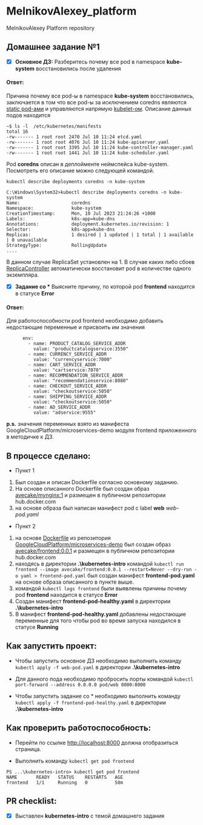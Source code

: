 # MelnikovAlexey_platform
MelnikovAlexey Platform repository

## Домашнее задание №1
- [x] **Основное ДЗ:**
Разберитесь почему все pod в namespace **kube-system** восстановились после удаления
#### Ответ:
Причина почему все pod-ы в namespace **kube-system** восстановились, заключается в том что все pod-ы за исключением coredns
являются [static pod-ами](https://kubernetes.io/docs/tasks/configure-pod-container/static-pod/) и управляются напрямую [kubelet-ом](https://kubernetes.io/ru/docs/concepts/overview/components/#kubelet).
Описание данных подов находится
````
~$ ls -l  /etc/kubernetes/manifests
total 16
-rw------- 1 root root 2470 Jul 10 11:24 etcd.yaml
-rw------- 1 root root 4076 Jul 10 11:24 kube-apiserver.yaml
-rw------- 1 root root 3395 Jul 10 11:24 kube-controller-manager.yaml
-rw------- 1 root root 1441 Jul 10 11:24 kube-scheduler.yaml
````
Pod **coredns** описан в деплойменте неймспейса kube-system.
Посмотреть его описание можно следующей командой.

`kubectl describe deployments coredns -n kube-system`

```
C:\Windows\System32>kubectl describe deployments coredns -n kube-system
Name:                   coredns
Namespace:              kube-system
CreationTimestamp:      Mon, 10 Jul 2023 21:24:26 +1000
Labels:                 k8s-app=kube-dns
Annotations:            deployment.kubernetes.io/revision: 1
Selector:               k8s-app=kube-dns
Replicas:               1 desired | 1 updated | 1 total | 1 available | 0 unavailable
StrategyType:           RollingUpdate
....
```
В данном случае ReplicaSet установлен на 1. В случае каких либо сбоев [ReplicaController](https://kubernetes.io/docs/concepts/workloads/controllers/replicationcontroller/#what-is-a-replicationcontroller)
автоматически восстановит pod в количестве одного экземпляра.

- [x] **Задание со \*** Выясните причину, по которой pod **frontend** находится в статусе
  **Error**

#### Ответ:
Для работоспособности pod frontend необходимо добавить недостающие переменные и присвоить им значения
```
      env:
        - name: PRODUCT_CATALOG_SERVICE_ADDR
          value: "productcatalogservice:3550"
        - name: CURRENCY_SERVICE_ADDR
          value: "currencyservice:7000"
        - name: CART_SERVICE_ADDR
          value: "cartservice:7070"
        - name: RECOMMENDATION_SERVICE_ADDR
          value: "recommendationservice:8080"
        - name: CHECKOUT_SERVICE_ADDR
          value: "checkoutservice:5050"
        - name: SHIPPING_SERVICE_ADDR
          value: "checkoutservice:5050"
        - name: AD_SERVICE_ADDR
          value: "adservice:9555"
```
**p.s.** значения переменных взято из манифеста GoogleCloudPlatform/microservices-demo модуля frontend приложенного в методичке к ДЗ.

## В процессе сделано:
- Пункт 1
1.  Был создан и описан Doсkerfile согласно основному заданию.
2. На основе описанного Dockerfile был создан образ [avecake/mynginx:1](https://hub.docker.com/layers/avecake/mynginx/1/images/sha256-43ee60d1f4d74edc531a502c7781dcbbed09fec84b43f13c2ac5f4d81cec600e?context=repo) и размещен в публичном репозитории hub.docker.com
3. на основе образа был написан манифест pod с label **web**  _web-pod.yaml_


- Пункт 2
1. на основе [Doсkerfile](https://github.com/GoogleCloudPlatform/microservices-demo/blob/main/src/frontend/Dockerfile) из репозитория [GoogleCloudPlatform/microservices-demo](https://github.com/GoogleCloudPlatform/microservices-demo) был создан образ [avecake/frontend:0.0.1](https://hub.docker.com/layers/avecake/frontend/0.0.1/images/sha256-683b23a64b4537af04e4705631d619822d31f5928e68424b3b65fd8ab9a9ae02?context=repo)  и размещен в публичном репозитории hub.docker.com
2. находясь в директории **.\kubernetes-intro** командой `kubectl run frontend --image avecake/frontend:0.0.1 --restart=Never --dry-run -o yaml > frontend-pod.yaml` был создан манифест **frontend-pod.yaml** на основе образа описанного в пункте выше.
3. командой `kubectl logs frontend` были выявлены причины почему pod **frontend** находится в статусе **Error**
4. Создан манифест **frontend-pod-healthy.yaml** в директории **.\kubernetes-intro**
5. В манифест **frontend-pod-healthy.yaml** добавлены недостающие переменные для того чтобы pod во время запуска находился в статусе **Running**

## Как запустить проект:
- Чтобы запустить основное ДЗ необходимо выполнить команду `kubectl apply -f web-pod.yaml` в директории **.\kubernetes-intro**
- Для данного пода необходимо пробросить порты командой `kubectl port-forward --address 0.0.0.0 pod/web 8000:8000`


- Чтобы запустить задание со * необходимо выполнить команду `kubectl apply -f frontend-pod-healthy.yaml` в директории **.\kubernetes-intro**

## Как проверить работоспособность:
-  Перейти по ссылке [http://localhost:8000](http://localhost:8000) должна отобразиться страница.

-  Выполнить команду `kubectl get pod frontend`
```
PS ...\kubernetes-intro> kubectl get pod frontend
NAME       READY   STATUS    RESTARTS   AGE
frontend   1/1     Running   0          58m
```

## PR checklist:
- [x] Выставлен **kubernetes-intro** с темой домашнего задания